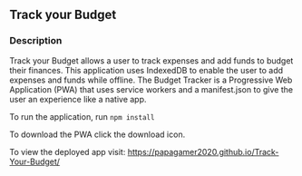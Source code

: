 ## Track your  Budget

### Description

Track your Budget allows a user to track expenses and add funds to budget their finances. This application uses IndexedDB to enable the user to add expenses and funds while offline.
The Budget Tracker is a Progressive Web Application (PWA) that uses service workers and a manifest.json to give the user an experience like a native app.

To run the application, run
`npm install`

To download the PWA click the download icon.

To view the deployed app visit: https://papagamer2020.github.io/Track-Your-Budget/
